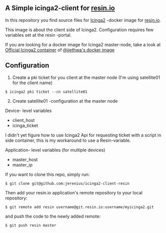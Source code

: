 ## A Simple icinga2-client for [resin.io][resin-link]

In this repository you find source files for [Icinga2][icinga2-site] -docker image for [resin.io][resin-link].

This image is about the client side of Icinga2. Configuration requires few variables set at the resin -portal.

If you are looking for a docker image for Icinga2 master-node, take a look at [Official Icinga2 container][icinga2-docker] of [@jjethwa's docker image][jordan-icinga2]

## Configuration

1. Create a pki ticket for you client at the master node (I'm using satellite01 for the client name)
```
$ icinga2 pki ticket --cn satellite01
```

2. Create satellite01 -configuration at the master node






Device- level variables
 - client_host
 - icinga_ticket

I didn't yet figure how to use Icinga2 Api for requesting ticket with a script in side container, this is my
workaround to use a Resin-variable.

Application- level variables (for multiple devices)
 - master_host
 - master_ip


If you want to clone this repo, simply run:
```
$ git clone git@github.com:jerenius/icinga2-client-resin
```
Then add your resin.io application's remote repository to your local repository:
```
$ git remote add resin username@git.resin.io:username/myicinga2.git
```
and push the code to the newly added remote:
```
$ git push resin master
```

[resin-link]:https://resin.io/
[signup-page]:https://dashboard.resin.io/signup
[gettingStarted-link]:http://docs.resin.io/#/pages/installing/gettingStarted.md
[icinga2-docker]:https://hub.docker.com/r/icinga/icinga2/
[jordan-icinga2]:https://hub.docker.com/r/jordan/icinga2/
[icinga2-site]:[https://www.icinga.com/]

